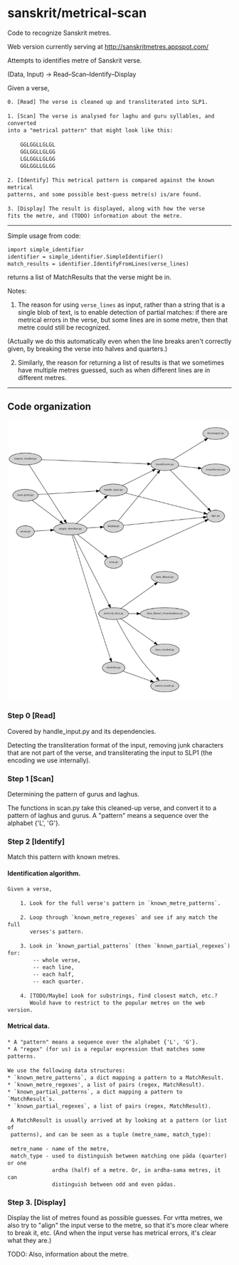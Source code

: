 sanskrit/metrical-scan
======================

Code to recognize Sanskrit metres.

Web version currently serving at http://sanskritmetres.appspot.com/

Attempts to identifies metre of Sanskrit verse.

(Data, Input) → Read–Scan–Identify–Display

Given a verse,

    0. [Read] The verse is cleaned up and transliterated into SLP1.

    1. [Scan] The verse is analysed for laghu and guru syllables, and converted
    into a "metrical pattern" that might look like this:

        GGLGGLLGLGL
        GGLGGLLGLGG
        LGLGGLLGLGG
        GGLGGLLGLGG

    2. [Identify] This metrical pattern is compared against the known metrical
    patterns, and some possible best-guess metre(s) is/are found.

    3. [Display] The result is displayed, along with how the verse
    fits the metre, and (TODO) information about the metre.

--------------------------------------------------------------------------------

Simple usage from code:

    import simple_identifier
    identifier = simple_identifier.SimpleIdentifier()
    match_results = identifier.IdentifyFromLines(verse_lines)

returns a list of MatchResults that the verse might be in.

Notes:

1. The reason for using `verse_lines` as input, rather than a string that is a
single blob of text, is to enable detection of partial matches: if there are
metrical errors in the verse, but some lines are in some metre, then that metre
could still be recognized.

(Actually we do this automatically even when the line breaks aren't correctly
given, by breaking the verse into halves and quarters.)

2. Similarly, the reason for returning a list of results is that we sometimes
have multiple metres guessed, such as when different lines are in different
metres.

--------------------------------------------------------------------------------

Code organization
-----------------

![Dependency graph](deps.png?raw=true "Generated with Snakefood and DOT, see deps.sh")

### Step 0 [Read]

Covered by handle_input.py and its dependencies.

Detecting the transliteration format of the input, removing junk characters that
are not part of the verse, and transliterating the input to SLP1 (the encoding
we use internally).

### Step 1 [Scan]

Determining the pattern of gurus and laghus.

The functions in scan.py take this cleaned-up verse, and convert it to a pattern
of laghus and gurus. A "pattern" means a sequence over the alphabet {'L', 'G'}.


### Step 2 [Identify]

Match this pattern with known metres.

#### Identification algorithm.

    Given a verse,

        1. Look for the full verse's pattern in `known_metre_patterns`.

        2. Loop through `known_metre_regexes` and see if any match the full
           verses's pattern.

        3. Look in `known_partial_patterns` (then `known_partial_regexes`) for:
            -- whole verse,
            -- each line,
            -- each half,
            -- each quarter.

        4. [TODO/Maybe] Look for substrings, find closest match, etc.?
           Would have to restrict to the popular metres on the web version.

#### Metrical data.

    * A "pattern" means a sequence over the alphabet {'L', 'G'}.
    * A "regex" (for us) is a regular expression that matches some patterns.

    We use the following data structures:
    * `known_metre_patterns`, a dict mapping a pattern to a MatchResult.
    * `known_metre_regexes', a list of pairs (regex, MatchResult).
    * `known_partial_patterns`, a dict mapping a pattern to `MatchResult`s.
    * `known_partial_regexes`, a list of pairs (regex, MatchResult).

     A MatchResult is usually arrived at by looking at a pattern (or list of
     patterns), and can be seen as a tuple (metre_name, match_type):

     metre_name - name of the metre,
     match_type - used to distinguish between matching one pāda (quarter) or one
                  ardha (half) of a metre. Or, in ardha-sama metres, it can
                  distinguish between odd and even pādas.


### Step 3. [Display]

Display the list of metres found as possible guesses. For vrtta metres, we also
try to "align" the input verse to the metre, so that it's more clear where to
break it, etc. (And when the input verse has metrical errors, it's clear what
they are.)

TODO: Also, information about the metre.
